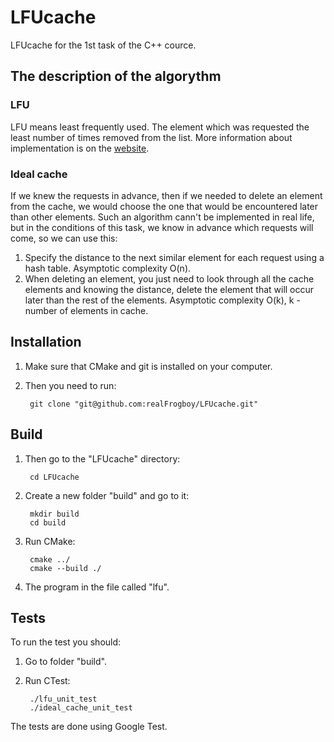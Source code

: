 # LFUcache
LFUcache for the 1st task of the C++ cource.

## The description of the algorythm

### LFU
LFU means least frequently used. The element which was requested the least number of times removed from the list.
More information about implementation is on the [website](http://dhruvbird.com/lfu.pdf "website").

### Ideal cache
If we knew the requests in advance, then if we needed to delete an element from the cache, we would choose the one that would be encountered later than other elements. Such an algorithm cann't be implemented in real life, but in the conditions of this task, we know in advance which requests will come, so we can use this:
1. Specify the distance to the next similar element for each request using a hash table. Asymptotic complexity O(n).
2. When deleting an element, you just need to look through all the cache elements and knowing the distance, delete the element that will occur later than the rest of the elements. Asymptotic complexity O(k), k - number of elements in cache.

## Installation
1. Make sure that CMake and git is installed on your computer.
2. Then you need to run:            

        git clone "git@github.com:realFrogboy/LFUcache.git"


## Build
1. Then go to the "LFUcache" directory:

        cd LFUcache

2. Create a new folder "build" and go to it:

        mkdir build
        cd build

3. Run CMake:

        cmake ../
        cmake --build ./

4. The program in the file called "lfu".

## Tests
To run the test you should:
1. Go to folder "build".
2. Run CTest:

        ./lfu_unit_test
        ./ideal_cache_unit_test

The tests are done using Google Test.